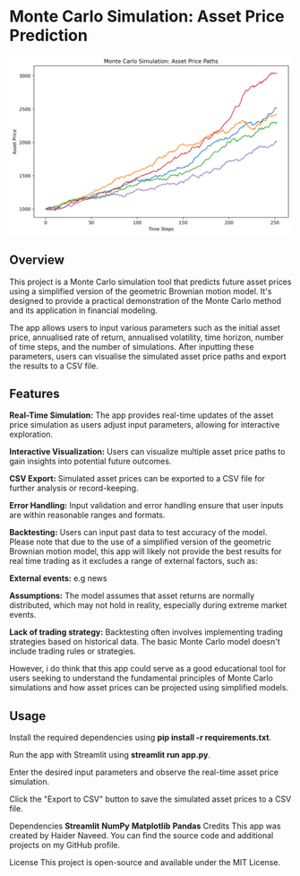 # Monte Carlo Simulation: Asset Price Prediction

![Demo Monte Carlo Simulated graph](https://github.com/haidnav/MonteCarloSimulation/blob/main/demo.png)

## Overview
This project is a Monte Carlo simulation tool that predicts future asset prices using a simplified version of the geometric Brownian motion model. It's designed to provide a practical demonstration of the Monte Carlo method and its application in financial modeling.

The app allows users to input various parameters such as the initial asset price, annualised rate of return, annualised volatility, time horizon, number of time steps, and the number of simulations. After inputting these parameters, users can visualise the simulated asset price paths and export the results to a CSV file.

## Features
**Real-Time Simulation:** The app provides real-time updates of the asset price simulation as users adjust input parameters, allowing for interactive exploration.

**Interactive Visualization:** Users can visualize multiple asset price paths to gain insights into potential future outcomes.

**CSV Export:** Simulated asset prices can be exported to a CSV file for further analysis or record-keeping.

**Error Handling:** Input validation and error handling ensure that user inputs are within reasonable ranges and formats.

**Backtesting:** Users can input past data to test accuracy of the model. Please note that due to the use of a simplified version of the geometric Brownian motion model, this app will likely not provide the best results for real time trading as it excludes a range of external factors, such as:

**External events:** e.g news 

**Assumptions:** The model assumes that asset returns are normally distributed, which may not hold in reality, especially during extreme market events.

**Lack of trading strategy:** Backtesting often involves implementing trading strategies based on historical data. The basic Monte Carlo model doesn't include trading rules or strategies. 

However, i do think that this app could serve as a good educational tool for users seeking to understand the fundamental principles of Monte Carlo simulations and how asset prices can be projected using simplified models.

## Usage
Install the required dependencies using **pip install -r requirements.txt**.

Run the app with Streamlit using **streamlit run app.py**.

Enter the desired input parameters and observe the real-time asset price simulation.

Click the "Export to CSV" button to save the simulated asset prices to a CSV file.

Dependencies
**Streamlit**
**NumPy**
**Matplotlib**
**Pandas**
Credits
This app was created by Haider Naveed. You can find the source code and additional projects on  my GitHub profile.

License
This project is open-source and available under the MIT License.

